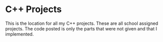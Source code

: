 # C++ Projects

This is the location for all my C++ projects. These are all school assigned projects. The code posted is only the parts that were not given and that I implemented.
